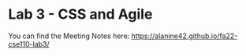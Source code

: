 # Lab 3 - CSS and Agile

You can find the Meeting Notes here: https://alanine42.github.io/fa22-cse110-lab3/

